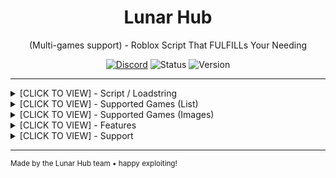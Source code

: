 <div align="center">
  <h1>Lunar Hub</h1>
  <p>(Multi-games support) - Roblox Script That FULFILLs Your Needing</p>

[![Discord](https://img.shields.io/badge/Discord-Join%20Server-5865f2?style=flat&logo=discord)](https://discord.gg/4vB8hKWvGd)
![Status](https://img.shields.io/badge/Status-Online-00d26a?style=flat)
![Version](https://img.shields.io/badge/Version-1.0.0-blue?style=flat)
</div>

---

<details>
  <summary>[CLICK TO VIEW] - Script / Loadstring</summary>

  ```lua
-- idk yet
  ```

</details>

<details>
  <summary>[CLICK TO VIEW] - Supported Games (List)</summary>

  Currently supporting **7+ games** with more being added regularly:

  - **Blox Fruits** - idk but really good / worth it
  - **Muscle Legends** - idk but really good / worth it
  - **Grow A Garden** - not the best / needs fixing
  - **Murder Mystery 2** - coming soon
  - **Ninja Legends** - coming soon
  - **Legends of Speed** - coming soon
  - **Build a Boat** - coming soon

</details>

<details>
  <summary>[CLICK TO VIEW] - Supported Games (Images)</summary>

  <div align="center">
    <img src="" width="100" alt="Blox Fruits"/>
    <img src="" width="100" alt="Muscle Legends"/>
    <img src="" width="100" alt="Murder Mystery 2"/>
    <img src="" width="100" alt="Ninja Legends"/>
    <img src="" width="100" alt="Legends of Speed"/>
    <img src="" width="100" alt="Build a Boat"/>
    <img src="" width="100" alt="Grow A Garden"/>
  </div>

</details>

<details>
   <summary>[CLICK TO VIEW] - Features</summary>

   **Performance**

   - Loads instantly on most executors
   - Works on mobile and PC
   - Minimal memory usage
   - Auto-updates when you rejoin

   **Safety**

   - No keyloggers or malicious code
   - Community tested scripts
   - Regular security audits
   - Safe execution methods

   **Accessibility**

   - 20+ language translations
   - Simple, clean UI
   - Beginner-friendly
   - Active community support

</details>

<details>
  <summary>[CLICK TO VIEW] - Support</summary>

  Something broken? Found a bug?
  [Join our Discord](https://discord.gg/4vB8hKWvGd) - we actually respond there.

  Our Team:
  **Havoc** - Owner & Main Developer  
  **Pxrson** - Co-Owner & 2nd Developer

</details>

---

<sub>Made by the Lunar Hub team • happy exploiting!</sub>
